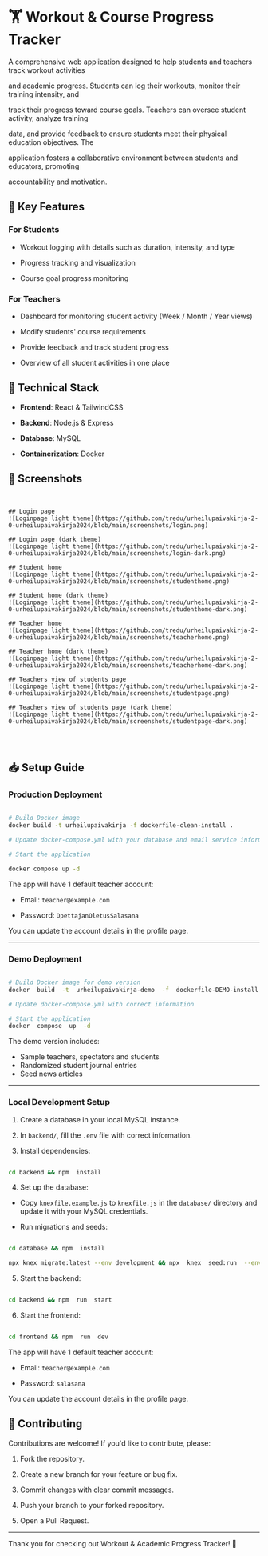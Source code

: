 # 🏋️ Workout & Course Progress Tracker

A comprehensive web application designed to help students and teachers track workout activities

and academic progress. Students can log their workouts, monitor their training intensity, and

track their progress toward course goals. Teachers can oversee student activity, analyze training

data, and provide feedback to ensure students meet their physical education objectives. The

application fosters a collaborative environment between students and educators, promoting

accountability and motivation.

## 🎯 Key Features

### For Students

- Workout logging with details such as duration, intensity, and type

- Progress tracking and visualization

- Course goal progress monitoring

### For Teachers

- Dashboard for monitoring student activity (Week / Month / Year views)

- Modify students' course requirements

- Provide feedback and track student progress

- Overview of all student activities in one place

## 🚀 Technical Stack

- **Frontend**: React & TailwindCSS

- **Backend**: Node.js & Express

- **Database**: MySQL

- **Containerization**: Docker

## 🔖 Screenshots

```


## Login page
![Loginpage light theme](https://github.com/tredu/urheilupaivakirja-2-0-urheilupaivakirja2024/blob/main/screenshots/login.png)

## Login page (dark theme)
![Loginpage light theme](https://github.com/tredu/urheilupaivakirja-2-0-urheilupaivakirja2024/blob/main/screenshots/login-dark.png)

## Student home
![Loginpage light theme](https://github.com/tredu/urheilupaivakirja-2-0-urheilupaivakirja2024/blob/main/screenshots/studenthome.png)

## Student home (dark theme)
![Loginpage light theme](https://github.com/tredu/urheilupaivakirja-2-0-urheilupaivakirja2024/blob/main/screenshots/studenthome-dark.png)

## Teacher home
![Loginpage light theme](https://github.com/tredu/urheilupaivakirja-2-0-urheilupaivakirja2024/blob/main/screenshots/teacherhome.png)

## Teacher home (dark theme)
![Loginpage light theme](https://github.com/tredu/urheilupaivakirja-2-0-urheilupaivakirja2024/blob/main/screenshots/teacherhome-dark.png)

## Teachers view of students page
![Loginpage light theme](https://github.com/tredu/urheilupaivakirja-2-0-urheilupaivakirja2024/blob/main/screenshots/studentpage.png)

## Teachers view of students page (dark theme)
![Loginpage light theme](https://github.com/tredu/urheilupaivakirja-2-0-urheilupaivakirja2024/blob/main/screenshots/studentpage-dark.png)




```

## 📥 Setup Guide

### Production Deployment

```bash

# Build Docker image
docker build -t urheilupaivakirja -f dockerfile-clean-install .

# Update docker-compose.yml with your database and email service information

# Start the application

docker compose up -d

```

The app will have 1 default teacher account:

- Email: `teacher@example.com`

- Password: `OpettajanOletusSalasana`

You can update the account details in the profile page.

---

### Demo Deployment

```bash

# Build Docker image for demo version
docker  build  -t  urheilupaivakirja-demo  -f  dockerfile-DEMO-install  .

# Update docker-compose.yml with correct information

# Start the application
docker  compose  up  -d

```

The demo version includes:

- Sample teachers, spectators and students
- Randomized student journal entries
- Seed news articles

---

### Local Development Setup

1. Create a database in your local MySQL instance.

2. In `backend/`, fill the `.env` file with correct information.

3. Install dependencies:

```bash

cd backend && npm  install

```

4. Set up the database:

- Copy `knexfile.example.js` to `knexfile.js` in the `database/` directory and update it with your MySQL credentials.

- Run migrations and seeds:

```bash

cd database && npm  install

npx knex migrate:latest --env development && npx  knex  seed:run  --env  development

```

5. Start the backend:

```bash

cd backend && npm  run  start

```

6. Start the frontend:

```bash

cd frontend && npm  run  dev

```

The app will have 1 default teacher account:

- Email: `teacher@example.com`

- Password: `salasana`

You can update the account details in the profile page.

## 🤝 Contributing

Contributions are welcome! If you'd like to contribute, please:

1. Fork the repository.

2. Create a new branch for your feature or bug fix.

3. Commit changes with clear commit messages.

4. Push your branch to your forked repository.

5. Open a Pull Request.

---

Thank you for checking out Workout & Academic Progress Tracker! 🎯
